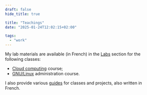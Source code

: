 ```yaml
---
draft: false
hide_title: true

title: "Teachings"
date: "2025-01-24T12:02:15+02:00"

tags:
  - "work"
---
```


My lab materials are available (in French) in the [Labs](/labs/) section for the following classes:

- [Cloud computing](/labs/cloud/) course;
- [GNU/Linux](/labs/linux/) administration course.

I also provide various [guides](/guides/) for classes and projects, also written in French.
